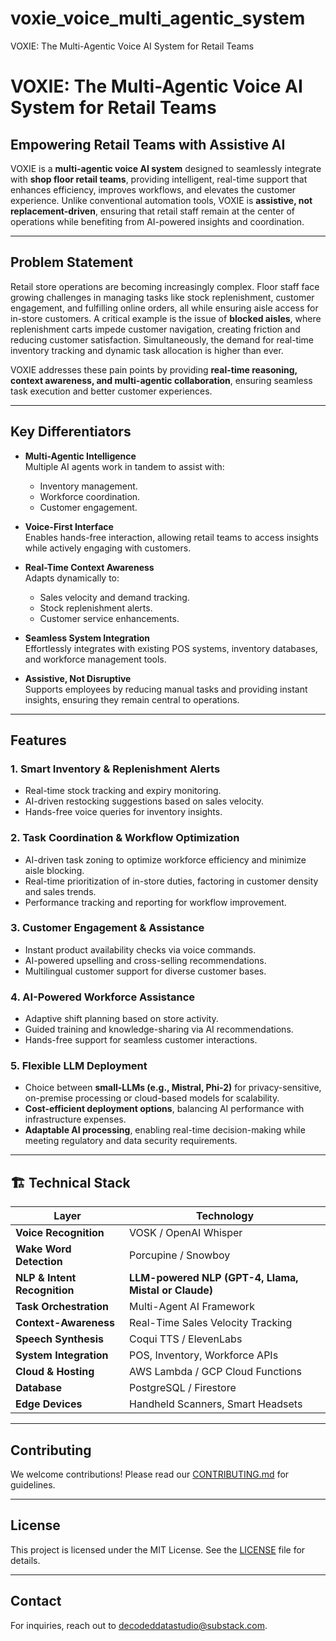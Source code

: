 # voxie_voice_multi_agentic_system
VOXIE: The Multi-Agentic Voice AI System for Retail Teams
# VOXIE: The Multi-Agentic Voice AI System for Retail Teams

## Empowering Retail Teams with Assistive AI

VOXIE is a **multi-agentic voice AI system** designed to seamlessly integrate with **shop floor retail teams**, providing intelligent, real-time support that enhances efficiency, improves workflows, and elevates the customer experience. Unlike conventional automation tools, VOXIE is **assistive, not replacement-driven**, ensuring that retail staff remain at the center of operations while benefiting from AI-powered insights and coordination.

---

## Problem Statement

Retail store operations are becoming increasingly complex. Floor staff face growing challenges in managing tasks like stock replenishment, customer engagement, and fulfilling online orders, all while ensuring aisle access for in-store customers. A critical example is the issue of **blocked aisles**, where replenishment carts impede customer navigation, creating friction and reducing customer satisfaction. Simultaneously, the demand for real-time inventory tracking and dynamic task allocation is higher than ever.

VOXIE addresses these pain points by providing **real-time reasoning, context awareness, and multi-agentic collaboration**, ensuring seamless task execution and better customer experiences.

---

## Key Differentiators

- **Multi-Agentic Intelligence**  
   Multiple AI agents work in tandem to assist with:
  - Inventory management.
  - Workforce coordination.
  - Customer engagement.

- **Voice-First Interface**  
   Enables hands-free interaction, allowing retail teams to access insights while actively engaging with customers.

- **Real-Time Context Awareness**  
   Adapts dynamically to:
  - Sales velocity and demand tracking.
  - Stock replenishment alerts.
  - Customer service enhancements.

- **Seamless System Integration**  
   Effortlessly integrates with existing POS systems, inventory databases, and workforce management tools.

- **Assistive, Not Disruptive**  
   Supports employees by reducing manual tasks and providing instant insights, ensuring they remain central to operations.

---

## Features

### 1. Smart Inventory & Replenishment Alerts
- Real-time stock tracking and expiry monitoring.
- AI-driven restocking suggestions based on sales velocity.
- Hands-free voice queries for inventory insights.

### 2. Task Coordination & Workflow Optimization
- AI-driven task zoning to optimize workforce efficiency and minimize aisle blocking.
- Real-time prioritization of in-store duties, factoring in customer density and sales trends.
- Performance tracking and reporting for workflow improvement.

### 3. Customer Engagement & Assistance
- Instant product availability checks via voice commands.
- AI-powered upselling and cross-selling recommendations.
- Multilingual customer support for diverse customer bases.

### 4. AI-Powered Workforce Assistance
- Adaptive shift planning based on store activity.
- Guided training and knowledge-sharing via AI recommendations.
- Hands-free support for seamless customer interactions.

### **5. Flexible LLM Deployment**  
- Choice between **small-LLMs (e.g., Mistral, Phi-2)** for privacy-sensitive, on-premise processing or cloud-based models for scalability.  
- **Cost-efficient deployment options**, balancing AI performance with infrastructure expenses.  
- **Adaptable AI processing**, enabling real-time decision-making while meeting regulatory and data security requirements.  


---

## 🏗️ Technical Stack

| Layer | Technology |
|--------|-------------|
| **Voice Recognition** | VOSK / OpenAI Whisper |
| **Wake Word Detection** | Porcupine / Snowboy |
| **NLP & Intent Recognition** | **LLM-powered NLP (GPT-4, Llama, Mistal or Claude)** |
| **Task Orchestration** | Multi-Agent AI Framework |
| **Context-Awareness** | Real-Time Sales Velocity Tracking |
| **Speech Synthesis** | Coqui TTS / ElevenLabs |
| **System Integration** | POS, Inventory, Workforce APIs |
| **Cloud & Hosting** | AWS Lambda / GCP Cloud Functions |
| **Database** | PostgreSQL / Firestore |
| **Edge Devices** | Handheld Scanners, Smart Headsets |

---

## Contributing

We welcome contributions! Please read our [CONTRIBUTING.md](CONTRIBUTING.md) for guidelines.

---

## License

This project is licensed under the MIT License. See the [LICENSE](LICENSE) file for details.

---

## Contact

For inquiries, reach out to [decodeddatastudio@substack.com](mailto:decodeddatastudio@substack.com).
